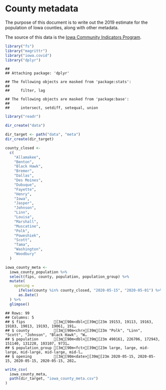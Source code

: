 County metadata
================

The purpose of this document is to write out the 2019 estimate for the
population of Iowa counties, along with other metadata.

The source of this data is the [Iowa Community Indicators
Program](https://www.icip.iastate.edu/tables/population/counties-estimates).

``` r
library("fs")
library("magrittr")
library("iowa.covid")
library("dplyr")
```

    ## 
    ## Attaching package: 'dplyr'

    ## The following objects are masked from 'package:stats':
    ## 
    ##     filter, lag

    ## The following objects are masked from 'package:base':
    ## 
    ##     intersect, setdiff, setequal, union

``` r
library("readr")
```

``` r
dir_create("data")

dir_target <- path("data", "meta")
dir_create(dir_target)
```

``` r
county_closed <- 
  c(
    "Allamakee", 
    "Benton", 
    "Black Hawk", 
    "Bremer", 
    "Dallas", 
    "Des Moines", 
    "Dubuque", 
    "Fayette", 
    "Henry", 
    "Iowa", 
    "Jasper", 
    "Johnson", 
    "Linn", 
    "Louisa", 
    "Marshall", 
    "Muscatine", 
    "Polk", 
    "Poweshiek", 
    "Scott", 
    "Tama", 
    "Washington", 
    "Woodbury"
  )
```

``` r
iowa_county_meta <-
  iowa_county_population %>%
  select(fips, county, population, population_group) %>%
  mutate(
    opening = 
      ifelse(county %in% county_closed, "2020-05-15", "2020-05-01") %>%
      as.Date()
  ) %>%
  glimpse()
```

    ## Rows: 99
    ## Columns: 5
    ## $ fips             [3m[90m<dbl>[39m[23m 19153, 19113, 19163, 19103, 19013, 19193, 19061, 191…
    ## $ county           [3m[90m<chr>[39m[23m "Polk", "Linn", "Scott", "Johnson", "Black Hawk", "W…
    ## $ population       [3m[90m<dbl>[39m[23m 490161, 226706, 172943, 151140, 131228, 103107, 9731…
    ## $ population_group [3m[90m<fct>[39m[23m large, large, mid-large, mid-large, mid-large, mid-l…
    ## $ opening          [3m[90m<date>[39m[23m 2020-05-15, 2020-05-15, 2020-05-15, 2020-05-15, 202…

``` r
write_csv(
  iowa_county_meta, 
  path(dir_target, "iowa_county_meta.csv")
)
```
